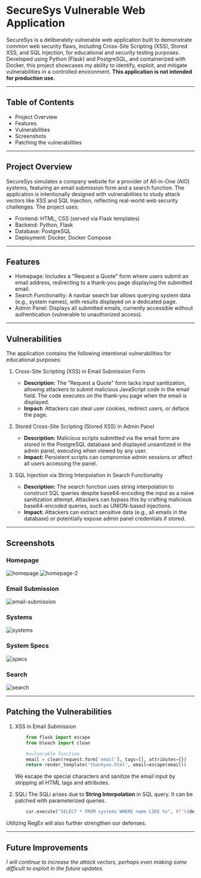 # SecureSys Vulnerable Web Application

SecureSys is a deliberately vulnerable web application built to demonstrate common web security flaws, including Cross-Site Scripting (XSS), Stored XSS, and SQL Injection, for educational and security testing purposes. Developed using Python (Flask) and PostgreSQL, and containerized with Docker, this project showcases my ability to identify, exploit, and mitigate vulnerabilities in a controlled environment. **This application is not intended for production use.**

---
## Table of Contents

- Project Overview
- Features
- Vulnerabilities
- Screenshots
- Patching the vulnerabilities

---
## Project Overview

SecureSys simulates a company website for a provider of All-in-One (AIO) systems, featuring an email submission form and a search function. The application is intentionally designed with vulnerabilities to study attack vectors like XSS and SQL Injection, reflecting real-world web security challenges. The project uses:

- Frontend: HTML, CSS (served via Flask templates)
- Backend: Python, Flask
- Database: PostgreSQL
- Deployment: Docker, Docker Compose

---
## Features

- Homepage: Includes a "Request a Quote" form where users submit an email address, redirecting to a thank-you page displaying the submitted email.
- Search Functionality: A navbar search bar allows querying system data (e.g., system names), with results displayed on a dedicated page.
- Admin Panel: Displays all submitted emails, currently accessible without authentication (vulnerable to unauthorized access).

---
## Vulnerabilities

The application contains the following intentional vulnerabilities for educational purposes:

1. Cross-Site Scripting (XSS) in Email Submission Form
    - **Description:** The "Request a Quote" form lacks input sanitization, allowing attackers to submit malicious JavaScript code in the email field. The code executes on the thank-you page when the email is displayed.
    - **Impact:** Attackers can steal user cookies, redirect users, or deface the page.

2. Stored Cross-Site Scripting (Stored XSS) in Admin Panel
    - **Description:** Malicious scripts submitted via the email form are stored in the PostgreSQL database and displayed unsanitized in the admin panel, executing when viewed by any user.
    - **Impact:** Persistent scripts can compromise admin sessions or affect all users accessing the panel.

3. SQL Injection via String Interpolation in Search Functionality
    - **Description:** The search function uses string interpolation to construct SQL queries despite base64-encoding the input as a naive sanitization attempt. Attackers can bypass this by crafting malicious base64-encoded queries, such as UNION-based injections.
    - **Impact:** Attackers can extract sensitive data (e.g., all emails in the database) or potentially expose admin panel credentials if stored.

---
## Screenshots

### Homepage
![homepage](ss/image.png)
![homepage-2](ss/image1.png)

### Email Submission
![email-submission](ss/email.png)

### Systems
![systems](ss/systems.png)

### System Specs
![specs](ss/specs.png)

### Search
![search](ss/search.png)

---
## Patching the Vulnerabilities

1. XSS in Email Submission

    ```py
        from flask import escape
        from bleach import clean

        #vulnerable function
        email = clean(request.form['email'], tags=[], attributes={})
        return render_template('thankyou.html', email=escape(email))
    ```

    We escape the special characters and sanitize the email input by stripping all HTML tags and attributes.

2. SQLi
    The SQLi arises due to **String Interpolation** in SQL query. It can be patched with parameterized queries.

    ```py
        cur.execute("SELECT * FROM systems WHERE name LIKE %s", (f'%{decoded_query}%',))
    ```

Utilizing RegEx will also further strengthen our defenses.

---

## Future Improvements

_I will continue to increase the attack vectors, perhaps even making some difficult to exploit in the future updates._
